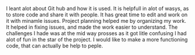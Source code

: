 I leant alot about Git hub and how it is used. It is helpfull in alot of wasys, as to store code and share it with people. It has great time to edit and work on it with minamle issues.
Project planning helped me by organizing my work. It helped in fixing issues, and made the work easier to understand. 
The challenges I hade was at the mid way prosses as it got  litle confusing
I had alot of fun in the star of the project. 
I would like to make a more functioning code, that can actually be help to peple. 
